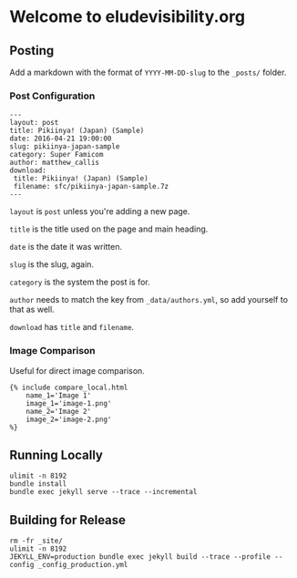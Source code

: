 # Welcome to eludevisibility.org

## Posting

Add a markdown with the format of `YYYY-MM-DD-slug` to the `_posts/` folder.

### Post Configuration

```
---
layout: post
title: Pikiinya! (Japan) (Sample)
date: 2016-04-21 19:00:00
slug: pikiinya-japan-sample
category: Super Famicom
author: matthew_callis
download:
 title: Pikiinya! (Japan) (Sample)
 filename: sfc/pikiinya-japan-sample.7z
---
```

`layout` is `post` unless you're adding a new page.

`title` is the title used on the page and main heading.

`date` is the date it was written.

`slug` is the slug, again.

`category` is the system the post is for.

`author` needs to match the key from `_data/authors.yml`, so add yourself to that as well.

`download` has `title` and `filename`.

### Image Comparison

Useful for direct image comparison.

```
{% include compare_local.html
    name_1='Image 1'
    image_1='image-1.png'
    name_2='Image 2'
    image_2='image-2.png'
%}
```

## Running Locally
```
ulimit -n 8192
bundle install
bundle exec jekyll serve --trace --incremental
```

## Building for Release
```
rm -fr _site/
ulimit -n 8192
JEKYLL_ENV=production bundle exec jekyll build --trace --profile --config _config_production.yml
```
